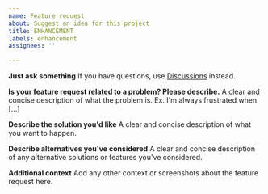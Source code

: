 ```yaml
---
name: Feature request
about: Suggest an idea for this project
title: ENHANCEMENT
labels: enhancement
assignees: ''

---
```


**Just ask something**
If you have questions, use [Discussions](https://github.com/mobizt/Firebase-ESP-Client/discussions) instead. 

**Is your feature request related to a problem? Please describe.**
A clear and concise description of what the problem is. Ex. I'm always frustrated when [...]

**Describe the solution you'd like**
A clear and concise description of what you want to happen.

**Describe alternatives you've considered**
A clear and concise description of any alternative solutions or features you've considered.

**Additional context**
Add any other context or screenshots about the feature request here.

